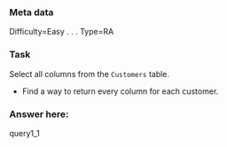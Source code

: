 ### Meta data <!--Please dont edit these fields-->
Difficulty=Easy
.
.
.
Type=RA <!--Either RA (Relational Algebra) or TXT (text)-->

### Task
Select all columns from the `Customers` table.
- Find a way to return every column for each customer.

### Answer here:
query1_1